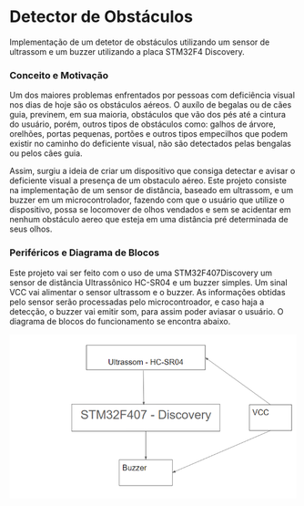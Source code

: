 # Detector de Obstáculos

Implementação de um detetor de obstáculos utilizando um sensor de ultrassom e um buzzer utilizando a placa STM32F4 Discovery.

### Conceito e Motivação

Um dos maiores problemas enfrentados por pessoas com deficiência visual nos dias de hoje são os obstáculos aéreos. O auxílo de begalas ou de cães guia, previnem, em sua maioria, obstáculos que vão  dos pés até a cintura do usuário, porém, outros tipos de obstáculos como: galhos de árvore, orelhões, portas pequenas, portões e outros tipos empecilhos que podem existir no caminho do deficiente visual, não são detectados pelas bengalas ou pelos cães guia.

Assim, surgiu a ideia de criar um dispositivo que consiga detectar e avisar o deficiente visual a presença de um obstaculo aéreo. Este projeto consiste na implementação de um sensor de distância, baseado em ultrassom, e um buzzer em um microcontrolador, fazendo com que o usuário que utilize o dispositivo, possa se locomover de olhos vendados e sem se acidentar em nenhum obstáculo aereo que esteja em uma distância pré determinada de seus olhos.   

### Periféricos e Diagrama de Blocos

Este projeto vai ser feito com o uso de uma STM32F407Discovery um sensor de distância Ultrassônico HC-SR04 e um buzzer simples. Um sinal VCC vai alimentar o sensor ultrassom e o buzzer. As informações obtidas pelo sensor serão processadas pelo microcontroador, e caso haja a detecção, o buzzer vai emitir som, para assim poder aviasar o usuário. O diagrama de blocos do funcionamento se encontra abaixo.

![Screenshot](buzzer.PNG)
